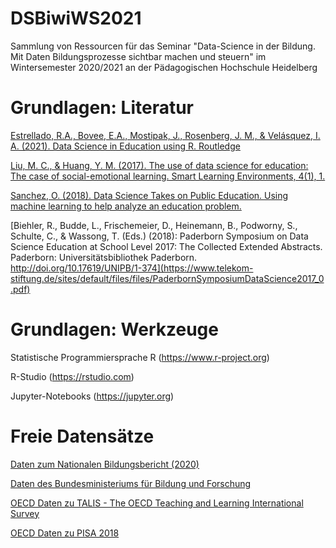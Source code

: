 # DSBiwiWS2021
 Sammlung von Ressourcen für das Seminar "Data-Science in der Bildung. Mit Daten Bildungsprozesse sichtbar machen und steuern" im Wintersemester 2020/2021 an der Pädagogischen Hochschule Heidelberg

# Grundlagen: Literatur
[Estrellado, R.A., Bovee, E.A., Mostipak, J., Rosenberg, J. M., & Velásquez, I. A. (2021). Data Science in Education using R. Routledge](https://datascienceineducation.com)

[Liu, M. C., & Huang, Y. M. (2017). The use of data science for education: The case of social-emotional learning. Smart Learning Environments, 4(1), 1.](https://slejournal.springeropen.com/articles/10.1186/s40561-016-0040-4)

[Sanchez, O. (2018). Data Science Takes on Public Education. Using machine learning to help analyze an education problem.](https://towardsdatascience.com/data-science-takes-on-public-education-f432910ea9f0)

[Biehler, R., Budde, L., Frischemeier, D., Heinemann, B., Podworny, S., Schulte, C., & Wassong, T. (Eds.) (2018): Paderborn Symposium on Data Science Education at School Level 2017: The Collected Extended Abstracts. Paderborn: Universitätsbibliothek Paderborn. http://doi.org/10.17619/UNIPB/1-374](https://www.telekom-stiftung.de/sites/default/files/files/PaderbornSymposiumDataScience2017_0.pdf)

# Grundlagen: Werkzeuge
Statistische Programmiersprache R (https://www.r-project.org)

R-Studio (https://rstudio.com)

Jupyter-Notebooks (https://jupyter.org)


# Freie Datensätze

[Daten zum Nationalen Bildungsbericht (2020)](https://www.bildungsbericht.de/de/datengrundlagen/daten-2020)

[Daten des Bundesministeriums für Bildung und Forschung](https://www.datenportal.bmbf.de/portal/de/K2.html)

[OECD Daten zu TALIS - The OECD Teaching and Learning International Survey](http://www.oecd.org/education/talis/talis-2018-data.htm)

[OECD Daten zu PISA 2018](https://www.oecd.org/pisa/data/2018database/#d.en.516012)